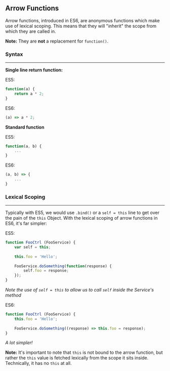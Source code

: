 ## Arrow Functions

Arrow functions, introduced in ES6, are anonymous functions which make use of lexical scoping. This means that they will "inherit" the scope from which they are called in.

**Note:** They are **not** a replacement for `function()`.

### Syntax
----

**Single line return function:**

ES5:

```javascript
function(a) {
	return a * 2;
}
```

ES6:

```javascript
(a) => a * 2;
```

**Standard function**

ES5:

```javascript
function(a, b) {
	...
}
```

ES6:

```javascript
(a, b) => {
	...
}
```

### Lexical Scoping
----

Typically with ES5, we would use `.bind()` or a `self = this` line to get over the pain of the `this` Object. With the lexical scoping of arrow functions in ES6, it's far simpler:

ES5:

```javascript
function FooCtrl (FooService) {
	var self = this;
	
	this.foo = 'Hello';
	
	FooService.doSomething(function(response) {
		self.foo = response;
	});
}
```

*Note the use of `self = this` to allow us to call `self` inside the Service's method*

ES6:

```javascript
function FooCtrl (FooService) {
	this.foo = 'Hello';
	
	FooService.doSomething((response) => this.foo = response);
}
```

*A lot simpler!*

**Note:** It's important to note that `this` is not bound to the arrow function, but rather the `this` value is fetched lexically from the scope it sits inside. Technically, it has no `this` at all.

